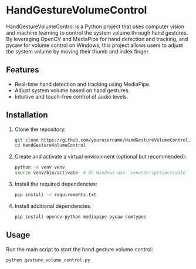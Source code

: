 # HandGestureVolumeControl

HandGestureVolumeControl is a Python project that uses computer vision and machine learning to control the system volume through hand gestures. By leveraging OpenCV and MediaPipe for hand detection and tracking, and pycaw for volume control on Windows, this project allows users to adjust the system volume by moving their thumb and index finger.

## Features

- Real-time hand detection and tracking using MediaPipe.
- Adjust system volume based on hand gestures.
- Intuitive and touch-free control of audio levels.

## Installation

1. Clone the repository:
    ```sh
    git clone https://github.com/yourusername/HandGestureVolumeControl.git
    cd HandGestureVolumeControl
    ```

2. Create and activate a virtual environment (optional but recommended):
    ```sh
    python -m venv venv
    source venv/bin/activate  # On Windows use `venv\Scripts\activate`
    ```

3. Install the required dependencies:
    ```sh
    pip install -r requirements.txt
    ```

4. Install additional dependencies:
    ```sh
    pip install opencv-python mediapipe pycaw comtypes
    ```

## Usage

Run the main script to start the hand gesture volume control:
```sh
python gesture_volume_control.py

